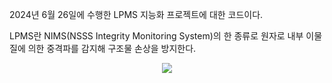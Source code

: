 2024년 6월 26일에 수행한 LPMS 지능화 프로젝트에 대한 코드이다.

LPMS란 NIMS(NSSS Integrity Monitoring System)의 한 종류로 원자로 내부 이물질에 의한 중격파를 감지해 구조물 손상을 방지한다.

<p align="center">
<img src="https://github.com/lhoju0158/LPMS/assets/172701989/1462bc1d-55a3-407f-8601-ea2ebf48effd">
</p>
